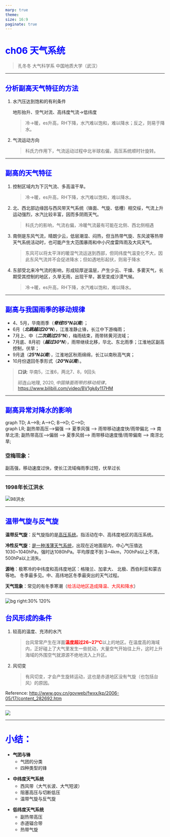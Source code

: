 ```yaml
---
marp: true
theme: 
size: 16:9
paginate: true
---
```


# ch06 天气系统

> 孔冬冬
> 大气科学系
> 中国地质大学（武汉）

--- 
<!-- $size: 4:3 -->
<!-- page_number: true -->

<!-- Global style -->
<style>
/*Add "Page" prefix and total page number*/
/* section::after {
  content: 'Page ' attr(data-marpit-pagination) ' / ' attr(data-marpit-pagination-total);
} */

h1,h2 {
  color: blue;
}
p {
  margin: 1em 0em 0.2em 0em
  /* top right bottom left */
}
/* https://blog.csdn.net/Jiajikang_jjk/article/details/80319059 */
</style>

<!-- _header: 副热带高压 -->

## 分析副高天气特征的方法

1. 水汽压达到饱和的有利条件

    地形抬升、空气对流、高纬度气流→低纬度

    > 冷→暖，es升高，RH下降，水汽难以饱和，难以降水；反之，则易于降水。

2. 气流运动方向
  
    > 科氏力作用下，气流运动过程中北半球右偏，高压系统顺时针旋转。

---

## 副高的天气特征

1. 控制区域内为下沉气流、多高温干旱。

   > 冷→暖，es升高，RH下降，水汽难以饱和，难以降水。

2. 北、西北部边缘因与西风带天气系统（锋面、气旋、低槽）相交绥，气流上升运动强烈，水汽比较丰富，因而多阴雨天气。

   > 科氏力的影响，气流右偏，冷暖气流最有可能在北侧、西北侧相遇

3. 南侧是东风气流，晴朗少云，低层潮湿、闷热，但当热带气旋、东风波等热带天气系统活动时，也可能产生大范围暴雨和中小尺度雷阵雨及大风天气。

   > 东风可以将太平洋的暖湿气流运送到西部，但同纬度气温变化不大，因此东风气流并不会促进降水；但如遇地形起伏，则易于降水

4. 东部受北来冷气流的影响，形成较厚逆温层，产生少云、干燥、多雾天气，长期受其控制的地区，久旱无雨，出现干旱，甚至变成沙漠气候。

   > 冷→暖，es升高，RH下降，水汽难以饱和，难以降水。

---

## 副高与我国雨季的移动规律

- 4、5月，华南雨季（***脊线15°N以南***）；
- 6月（***北跳越过20°N***），江淮准静止锋，长江中下游梅雨；
- 7月上、中（***二次跳过25°N***），梅雨结束，雨带转黄河流域；
- 7月底、8月初（***越过30°N***），雨带继续北移，华北、东北雨季；江淮地区副高控制，伏旱；
- 9月退（***25°N以南***），江淮地区秋雨绵绵，长江以南秋高气爽；
- 10月份退回冬季形式（***20°N以南***）。


> **口诀**: 华南5，江淮6，两北7、8，9回头
> 
> 祁连山地理, 2020, *中国锋面雨带的移动规律*，<https://www.bilibili.com/video/BV1gk4y117HM>

---

## 副高异常对降水的影响

<!-- mermaid.js -->
<script src="https://unpkg.com/mermaid@8.1.0/dist/mermaid.min.js"></script>
<script>mermaid.initialize({startOnLoad:true});</script>

<div class="mermaid">
graph TD;
    A-->B;
    A-->C;
    B-->D;
    C-->D;
</div>

<div class="mermaid">
<!-- ```mermaid -->
graph LR;
    副热带高压-->偏强 --> 夏季风强 --> 雨带移动速度快/雨带偏北 --> 南旱北涝;
    副热带高压-->偏弱 --> 夏季风弱--> 雨带移动速度慢/雨带偏南 --> 南涝北旱;
<!-- ``` -->
</div>

### 空梅现象：

副高强，移动速度过快，使长江流域梅雨季过短，伏旱过长

---

### 1998年长江洪水

![98洪水](../images/副高/image-20221018175645301.png)

---

## 温带气旋与反气旋

**温带反气旋**：反气旋指的是<u>高压系统</u>。指活动在中、高纬度地区的高压系统。

**冷性反气旋**：<u>是一种浅薄天气系统</u>，出现在近地面层内，中心气压值达1030~1040hPa，强时达1080hPa。平均厚度不到 3~4km，700hPa以上不清，500hPa以上消失。

**源地**：极寒冷的中纬度和高纬度地区：格陵兰、加拿大、   北极、西伯利亚和蒙古等地。
冬季最多见。中、高纬地区冬季最突出的天气过程。

**天气现象**：常见的有冬季寒潮（<span style='color:red'>给活动地区造成降温、大风和降水</span>）

--- 

![bg right:30% 120%](http://www.gov.cn/govweb/fwxx/kp/site1/20060518/00123f37b58605d60c0901.jpg)

## 台风形成的条件

1. 较高的温度、充沛的水汽
   > 台风常常产生在洋面<span style='color:red'>**温度超过26~27℃**</span>以上的地区。在温度高的海域内，正好碰上了大气里发生一些扰动，大量空气开始往上升，这时上升海域的外围空气就源源不绝地流入上升区。

2. 风切变
   > 有风切变，才会产生旋转运动，这也是赤道地区没有气旋（也包括台风）的原因。

Reference: <http://www.gov.cn/govweb/fwxx/kp/2006-05/17/content_282692.htm>

---

<!-- ![left:33% 50%](http://www.gov.cn/govweb/fwxx/kp/site1/20060518/00123f37b58605d60c0901.jpg) -->

![](http://www.gov.cn/govweb/fwxx/kp/site1/20060518/00123f37b58605d60c0901.jpg)

---

# 小结：

- **气团与锋**
  + 气团的分类
  + 四种类型的锋
  
- **中纬度天气系统**
  + 西风带（大气长波、大气短波）
  + 阻塞高压与切断低压
  + 温带气旋与反气旋
  
- **低纬度天气系统**
  + 副热带高压
   + 赤道辐合带
   + 热带气旋
